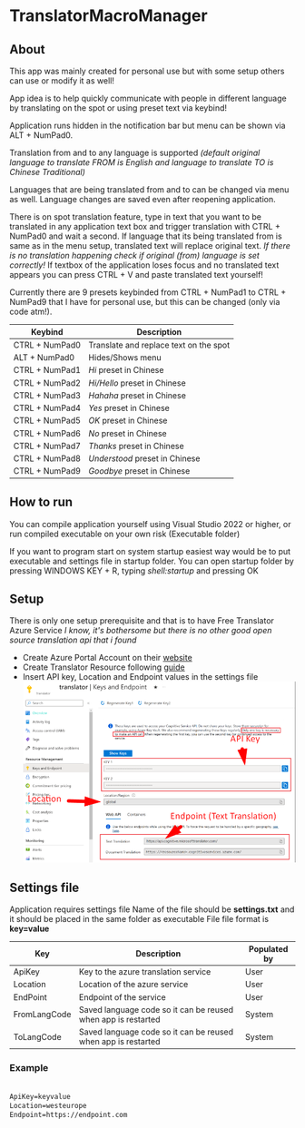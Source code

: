 # TranslatorMacroManager

## About
This app was mainly created for personal use but with some setup others can use or modify it as well!

App idea is to help quickly communicate with people in different language by translating on the spot or using preset text via keybind!

Application runs hidden in the notification bar but menu can be shown via ALT + NumPad0.

Translation from and to any language is supported *(default original language to translate FROM is English and language to translate TO is Chinese Traditional)*

Languages that are being translated from and to can be changed via menu as well. Language changes are saved even after reopening application.

There is on spot translation feature, type in text that you want to be translated in any application text box and trigger translation with CTRL + NumPad0 and wait a second. If language that its being translated from is same as in the menu setup, translated text will replace original text.
*If there is no translation happening check if original (from) language is set correctly!*
If textbox of the application loses focus and no translated text appears you can press CTRL + V and paste translated text yourself!

Currently there are 9 presets keybinded from CTRL + NumPad1 to CTRL + NumPad9 that I have for personal use, but this can be changed (only via code atm!).

| Keybind | Description |
| --------------- | --------------- |
| CTRL + NumPad0 | Translate and replace text on the spot |
| ALT + NumPad0 | Hides/Shows menu |
| CTRL + NumPad1 | *Hi* preset in Chinese |
| CTRL + NumPad2 | *Hi/Hello* preset in Chinese |
| CTRL + NumPad3 | *Hahaha* preset in Chinese |
| CTRL + NumPad4 | *Yes* preset in Chinese |
| CTRL + NumPad5 | *OK* preset in Chinese |
| CTRL + NumPad6 | *No* preset in Chinese |
| CTRL + NumPad7 | *Thanks* preset in Chinese |
| CTRL + NumPad8 | *Understood* preset in Chinese |
| CTRL + NumPad9 | *Goodbye* preset in Chinese |


## How to run
You can compile application yourself using Visual Studio 2022 or higher, or run compiled executable on your own risk (Executable folder)

If you want to program start on system startup easiest way would be to put executable and settings file in startup folder. You can open startup folder by pressing WINDOWS KEY + R, typing *shell:startup* and pressing OK

## Setup
There is only one setup prerequisite and that is to have Free Translator Azure Service *I know, it's bothersome but there is no other good open source translation api that i found*

- Create Azure Portal Account on their [website](https://azure.microsoft.com/en-us/get-started/azure-portal)
- Create Translator Resource following [guide](https://learn.microsoft.com/en-us/azure/ai-services/translator/create-translator-resource)
- Insert API key, Location and Endpoint values in the settings file
![Example](https://github.com/WickedyWick/TranslationMacroManager/blob/master/image.png?raw=true)

## Settings file
Application requires settings file
Name of the file should be **settings.txt** and it should be placed in the same folder as executable
File file format is **key=value**


| Key | Description | Populated by |
| --------------- | --------------- | --------------- |
| ApiKey | Key to the azure translation service | User |
| Location | Location of the azure service | User |
| EndPoint | Endpoint of the service | User |
| FromLangCode | Saved language code so it can be reused when app is restarted | System |
| ToLangCode | Saved language code so it can be reused when app is restarted | System |

### Example
```

ApiKey=keyvalue
Location=westeurope
Endpoint=https://endpoint.com

```